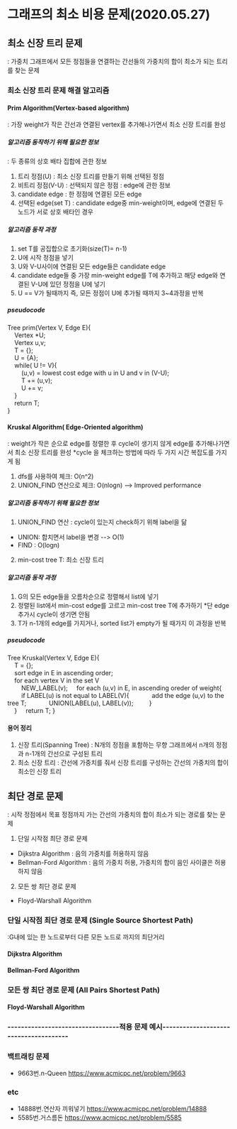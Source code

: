 # 그래프의 최소 비용 문제(2020.05.27)
## 최소 신장 트리 문제 
: 가중치 그래프에서 모든 정점들을 연결하는 간선들의 가중치의 합이 최소가 되는 트리를 찾는 문제 

### 최소 신장 트리 문제 해결 알고리즘
#### Prim Algorithm(Vertex-based algorithm)
: 가장 weight가 작은 간선과 연결된 vertex를 추가해나가면서 최소 신장 트리를 완성  

##### 알고리즘 동작하기 위해 필요한 정보
: 두 종류의 상호 배타 집합에 관한 정보
1. 트리 정점(U) : 최소 신장 트리를 만들기 위해 선택된 정점
2. 비트리 정점(V-U) : 선택되지 않은 정점
: edge에 관한 정보
1. candidate edge : 한 정점에 연결된 모든 edge
2. 선택된 edge(set T) : candidate edge중 min-weight이며, edge에 연결된 두 노드가 서로 상호 배타인 경우

##### 알고리즘 동작 과정
1. set T를 공집합으로 초기화(size(T)= n-1)
2. U에 시작 정점을 넣기
3. U와 V-U사이에 연결된 모든 edge들은 candidate edge
4. candidate edge들 중 가장 min-weight edge를 T에 추가하고 해당 edge와 연결된 V-U에 있던 정점을 U에 넣기
5. U == V가 될때까지 즉, 모든 정점이 U에 추가될 때까지 3~4과정을 반복

##### pseudocode
Tree prim(Vertex V, Edge E){  
&nbsp;&nbsp;&nbsp;&nbsp;Vertex *U;  
&nbsp;&nbsp;&nbsp;&nbsp;Vertex u,v;  
&nbsp;&nbsp;&nbsp;&nbsp;T = {};  
&nbsp;&nbsp;&nbsp;&nbsp;U = {A};  
&nbsp;&nbsp;&nbsp;&nbsp;while( U != V){  
&nbsp;&nbsp;&nbsp;&nbsp;&nbsp;&nbsp;&nbsp;&nbsp;(u,v) = lowest cost edge with u in U and v in (V-U);  
&nbsp;&nbsp;&nbsp;&nbsp;&nbsp;&nbsp;&nbsp;&nbsp;T += (u,v);  
&nbsp;&nbsp;&nbsp;&nbsp;&nbsp;&nbsp;&nbsp;&nbsp;U += v;  
&nbsp;&nbsp;&nbsp;&nbsp;}  
&nbsp;&nbsp;&nbsp;&nbsp;return T;  
}  


#### Kruskal Algorithm( Edge-Oriented algorithm)
: weight가 작은 순으로 edge를 정렬한 후 cycle이 생기지 않게 edge를 추가해나가면서 최소 신장 트리를 완성
*cycle 을 체크하는 방법에 따라 두 가지 시간 복잡도를 가지게 됨
1. dfs를 사용하여 체크: O(n^2)
2. UNION_FIND 연산으로 체크: O(nlogn) --> Improved performance

##### 알고리즘 동작하기 위해 필요한 정보
1. UNION_FIND 연산 : cycle이 있는지 check하기 위해 label을 닮
- UNION: 합치면서 label을 변경  --> O(1)
- FIND : O(logn)
2. min-cost tree T: 최소 신장 트리

##### 알고리즘 동작 과정
1. G의 모든 edge들을 오름차순으로 정렬해서 list에 넣기
2. 정렬된 list에서 min-cost edge를 고르고 min-cost tree T에 추가하기
*단 edge추가시 cycle이 생기면 안됨
3. T가 n-1개의 edge를 가지거나, sorted list가 empty가 될 때가지 이 과정을 반복

##### pseudocode
Tree Kruskal(Vertex V, Edge E){  
&nbsp;&nbsp;&nbsp;&nbsp;T = {};    
&nbsp;&nbsp;&nbsp;&nbsp;sort edge in E in ascending order;  
&nbsp;&nbsp;&nbsp;&nbsp;for each vertex V in the set V  
&nbsp;&nbsp;&nbsp;&nbsp;&nbsp;&nbsp;&nbsp;&nbsp;NEW_LABEL(v);
&nbsp;&nbsp;&nbsp;&nbsp;for each (u,v) in E, in ascending oreder of weight{  
&nbsp;&nbsp;&nbsp;&nbsp;&nbsp;&nbsp;&nbsp;&nbsp;if LABEL(u) is not equal to LABEL(V){
&nbsp;&nbsp;&nbsp;&nbsp;&nbsp;&nbsp;&nbsp;&nbsp;&nbsp;&nbsp;&nbsp;&nbsp;add the edge (u,v) to the tree T;
&nbsp;&nbsp;&nbsp;&nbsp;&nbsp;&nbsp;&nbsp;&nbsp;&nbsp;&nbsp;&nbsp;&nbsp;UNION(LABEL(u), LABEL(v));
&nbsp;&nbsp;&nbsp;&nbsp;&nbsp;&nbsp;&nbsp;&nbsp;}  
&nbsp;&nbsp;&nbsp;&nbsp;}
&nbsp;&nbsp;&nbsp;&nbsp;return T;
}  

#### 용어 정리
1. 신장 트리(Spanning Tree) : N개의 정점을 포함하는 무향 그래프에서 n개의 정점과 n-1개의 간선으로 구성된 트리
2. 최소 신장 트리 : 간선에 가중치를 줘서 신장 트리를 구성하는 간선의 가중치의 합이 최소인 신장 트리



## 최단 경로 문제
: 시작 정점에서 목표 정점까지 가는 간선의 가중치의 합이 최소가 되는 경로를 찾는 문제
1. 단일 시작점 최단 경로 문제
- Dijkstra Algorithm : 음의 가중치를 허용하지 않음
- Bellman-Ford Algorithm : 음의 가중치 허용, 가중치의 합이 음인 사이클은 허용하지 않음
2. 모든 쌍 최단 경로 문제
- Floyd-Warshall Algorithm

### 단일 시작점 최단 경로 문제 (Single Source Shortest Path)
:G내에 있는 한 노드로부터 다른 모든 노드로 까지의 최단거리


#### Dijkstra Algorithm 
#### Bellman-Ford Algorithm

### 모든 쌍 최단 경로 문제 (All Pairs Shortest Path)
#### Floyd-Warshall Algorithm



### ---------------------------------적용 문제 예시--------------------------------------




### 백트래킹 문제
* 9663번.n-Queen https://www.acmicpc.net/problem/9663


### etc
* 14888번.연산자 끼워넣기 https://www.acmicpc.net/problem/14888
* 5585번.거스름돈 <https://www.acmicpc.net/problem/5585>
